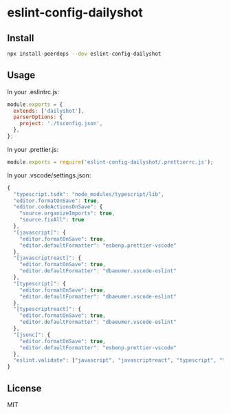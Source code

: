 # eslint-config-dailyshot

## Install

```bash
npx install-peerdeps --dev eslint-config-dailyshot
```

## Usage

In your .eslintrc.js:

```javascript
module.exports = {
  extends: ['dailyshot'],
  parserOptions: {
    project: './tsconfig.json',
  },
};
```

In your .prettier.js:

```javascript
module.exports = require('eslint-config-dailyshot/.prettierrc.js');
```

In your .vscode/settings.json:


```javascript
{
  "typescript.tsdk": "node_modules/typescript/lib",
  "editor.formatOnSave": true,
  "editor.codeActionsOnSave": {
    "source.organizeImports": true,
    "source.fixAll": true
  },
  "[javascript]": {
    "editor.formatOnSave": true,
    "editor.defaultFormatter": "esbenp.prettier-vscode"
  },
  "[javascriptreact]": {
    "editor.formatOnSave": true,
    "editor.defaultFormatter": "dbaeumer.vscode-eslint"
  },
  "[typescript]": {
    "editor.formatOnSave": true,
    "editor.defaultFormatter": "dbaeumer.vscode-eslint"
  },
  "[typescriptreact]": {
    "editor.formatOnSave": true,
    "editor.defaultFormatter": "dbaeumer.vscode-eslint"
  },
  "[jsonc]": {
    "editor.formatOnSave": true,
    "editor.defaultFormatter": "esbenp.prettier-vscode"
  },
  "eslint.validate": ["javascript", "javascriptreact", "typescript", "typescriptreact"]
}
```


## License

MIT

